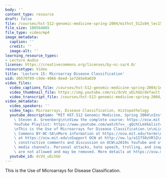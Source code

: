 ```yaml
---
body: ''
content_type: resource
draft: false
file: /courses/hst-512-genomic-medicine-spring-2004/mithst_512s04_lec15_360p_16_9.mp4
file_size: 100564865
file_type: video/mp4
image_metadata:
  caption: ''
  credit: ''
  image-alt: ''
learning_resource_types:
- Lecture Audio
license: https://creativecommons.org/licenses/by-nc-sa/4.0/
resourcetype: Video
title: 'Lecture 15: Microarray Disease Classification'
uid: d0570f89-c9de-4066-8eed-1e7265e0a659
video_files:
  video_captions_file: /courses/hst-512-genomic-medicine-spring-2004/1elQKkSdKtPybPDZNFCMGJnYufSfZa9em_transcript.webvtt
  video_thumbnail_file: https://img.youtube.com/vi/dcVU_uELhGU/default.jpg
  video_transcript_file: /courses/hst-512-genomic-medicine-spring-2004/1elQKkSdKtPybPDZNFCMGJnYufSfZa9em_transcript.pdf
video_metadata:
  video_speakers: ''
  video_tags: Microarrays, Disease Classification, Histopathology
  youtube_description: "MIT HST.512 Genomic Medicine, Spring 2004\nInstructor: Dr.\
    \ Steven A. Greenberg\n\nView the complete course: https://ocw.mit.edu/courses/hst-512-genomic-medicine-spring-2004/\n\
    YouTube Playlist: https://www.youtube.com/watch?v=_-gQchCLmXk&list=PLUl4u3cNGP613PJMNmRjAIdBr76goU1V5\n\
    \nThis is the Use of Microarrays for Disease Classification.\n\nLicense: Creative\
    \ Commons BY-NC-SA\nMore information at https://ocw.mit.edu/terms\nMore courses\
    \ at https://ocw.mit.edu\nSupport OCW at http://ow.ly/a1If50zVRlQ\n\nWe encourage\
    \ constructive comments and discussion on OCW\u2019s YouTube and other social\
    \ media channels. Personal attacks, hate speech, trolling, and inappropriate comments\
    \ are not allowed and may be removed. More details at https://ocw.mit.edu/comments."
  youtube_id: dcVU_uELhGU
---
```

This is the Use of Microarrays for Disease Classification.